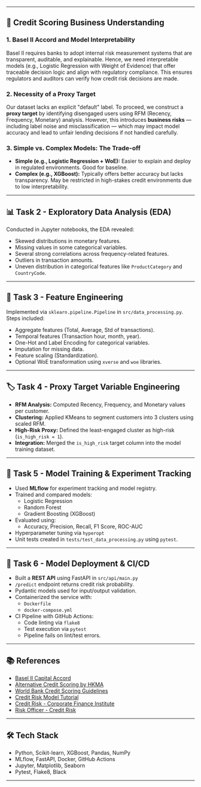 
---

## 🧠 Credit Scoring Business Understanding

### 1. Basel II Accord and Model Interpretability
Basel II requires banks to adopt internal risk measurement systems that are transparent, auditable, and explainable. Hence, we need interpretable models (e.g., Logistic Regression with Weight of Evidence) that offer traceable decision logic and align with regulatory compliance. This ensures regulators and auditors can verify how credit risk decisions are made.

### 2. Necessity of a Proxy Target
Our dataset lacks an explicit "default" label. To proceed, we construct a **proxy target** by identifying disengaged users using RFM (Recency, Frequency, Monetary) analysis. However, this introduces **business risks** — including label noise and misclassification — which may impact model accuracy and lead to unfair lending decisions if not handled carefully.

### 3. Simple vs. Complex Models: The Trade-off
- **Simple (e.g., Logistic Regression + WoE):** Easier to explain and deploy in regulated environments. Good for baseline.
- **Complex (e.g., XGBoost):** Typically offers better accuracy but lacks transparency. May be restricted in high-stakes credit environments due to low interpretability.

---

## 📊 Task 2 - Exploratory Data Analysis (EDA)

Conducted in Jupyter notebooks, the EDA revealed:

- Skewed distributions in monetary features.
- Missing values in some categorical variables.
- Several strong correlations across frequency-related features.
- Outliers in transaction amounts.
- Uneven distribution in categorical features like `ProductCategory` and `CountryCode`.

---

## 🧱 Task 3 - Feature Engineering

Implemented via `sklearn.pipeline.Pipeline` in `src/data_processing.py`. Steps included:

- Aggregate features (Total, Average, Std of transactions).
- Temporal features (Transaction hour, month, year).
- One-Hot and Label Encoding for categorical variables.
- Imputation for missing data.
- Feature scaling (Standardization).
- Optional WoE transformation using `xverse` and `woe` libraries.

---

## 🏷️ Task 4 - Proxy Target Variable Engineering

- **RFM Analysis:** Computed Recency, Frequency, and Monetary values per customer.
- **Clustering:** Applied KMeans to segment customers into 3 clusters using scaled RFM.
- **High-Risk Proxy:** Defined the least-engaged cluster as high-risk (`is_high_risk = 1`).
- **Integration:** Merged the `is_high_risk` target column into the model training dataset.

---

## 🤖 Task 5 - Model Training & Experiment Tracking

- Used **MLflow** for experiment tracking and model registry.
- Trained and compared models:
  - Logistic Regression
  - Random Forest
  - Gradient Boosting (XGBoost)
- Evaluated using:
  - Accuracy, Precision, Recall, F1 Score, ROC-AUC
- Hyperparameter tuning via `hyperopt`
- Unit tests created in `tests/test_data_processing.py` using `pytest`.

---

## 🚀 Task 6 - Model Deployment & CI/CD

- Built a **REST API** using FastAPI in `src/api/main.py`
- `/predict` endpoint returns credit risk probability.
- Pydantic models used for input/output validation.
- Containerized the service with:
  - `Dockerfile`
  - `docker-compose.yml`
- CI Pipeline with GitHub Actions:
  - Code linting via `flake8`
  - Test execution via `pytest`
  - Pipeline fails on lint/test errors.

---

## 📚 References

- [Basel II Capital Accord](https://www3.stat.sinica.edu.tw/statistica/oldpdf/A28n535.pdf)
- [Alternative Credit Scoring by HKMA](https://www.hkma.gov.hk/media/eng/doc/key-functions/financial-infrastructure/alternative_credit_scoring.pdf)
- [World Bank Credit Scoring Guidelines](https://thedocs.worldbank.org/en/doc/935891585869698451-0130022020/original/CREDITSCORINGAPPROACHESGUIDELINESFINALWEB.pdf)
- [Credit Risk Model Tutorial](https://towardsdatascience.com/how-to-develop-a-credit-risk-model-and-scorecard-91335fc01f03)
- [Credit Risk - Corporate Finance Institute](https://corporatefinanceinstitute.com/resources/commercial-lending/credit-risk/)
- [Risk Officer - Credit Risk](https://www.risk-officer.com/Credit_Risk.htm)

---

## 🛠 Tech Stack

- Python, Scikit-learn, XGBoost, Pandas, NumPy
- MLflow, FastAPI, Docker, GitHub Actions
- Jupyter, Matplotlib, Seaborn
- Pytest, Flake8, Black

---



